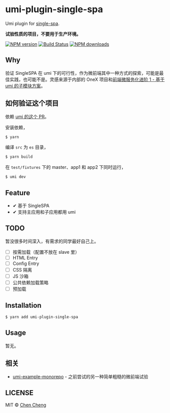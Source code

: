 # umi-plugin-single-spa

Umi plugin for [single-spa](https://single-spa.js.org/).

**试验性质的项目，不要用于生产环境。**

[![NPM version](https://img.shields.io/npm/v/umi-plugin-single-spa.svg?style=flat)](https://npmjs.org/package/umi-plugin-single-spa)
[![Build Status](https://img.shields.io/travis/umijs/umi-plugin-single-spa.svg?style=flat)](https://travis-ci.org/umijs/umi-plugin-single-spa)
[![NPM downloads](http://img.shields.io/npm/dm/umi-plugin-single-spa.svg?style=flat)](https://npmjs.org/package/umi-plugin-single-spa)

## Why

验证 SingleSPA 在 umi 下的可行性，作为微前端其中一种方式的探索，可能是最佳实践，也可能不是。灵感来源于内部的 OneX 项目和[前端微服务化进阶 1 - 基于 umi 的子模块方案](https://alili.tech/archive/9xuojm75d2a/)。

## 如何验证这个项目

依赖 [umi 的这个 PR](https://github.com/umijs/umi/pull/2340)。

安装依赖，

```bash
$ yarn
```

编译 `src` 为 `es` 目录，

```bash
$ yarn build
```

在 `test/fixtures` 下的 master、app1 和 app2 下同时运行，

```bash
$ umi dev
```

## Feature

- ✔︎ 基于 SingleSPA
- ✔︎ 支持主应用和子应用都用 umi

## TODO

暂没很多时间深入，有需求的同学最好自己上。

- [ ] 按需加载（配置不放在 slave 里）
- [ ] HTML Entry
- [ ] Config Entry
- [ ] CSS 隔离
- [ ] JS 沙箱
- [ ] 公共依赖加载策略
- [ ] 预加载

## Installation

```bash
$ yarn add umi-plugin-single-spa
```

## Usage

暂无。

## 相关

- [umi-example-monorepo](https://github.com/umijs/umi-example-monorepo) - 之前尝试的另一种简单粗糙的微前端试验

## LICENSE

MIT © [Chen Cheng](https://sorrycc.com)
